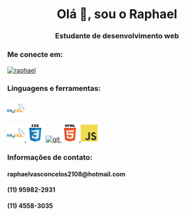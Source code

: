 <h1 align="center">Olá 👋, sou o Raphael</h1> 
<h3 align="center">Estudante de desenvolvimento web</h3> 

<h3 align="left">Me conecte em:</h3> 
<p align="left"> 
<a href="https://www.linkedin.com/in/raphael-vasconcelos-278a71180/" target="_blank"><img align="center" src="https://raw.githubusercontent.com/rahuldkjain/github-profile-readme-generator/master/src/images/icons/Social/linked-in-alt.svg" alt="raphael" height="30" width="40" /></a> 
</p>
<h3 align="left">Linguagens e ferramentas:</h3>
<p align="esquerda"></p >
<a href="https://www.mysql.com/" target="_blank" rel="noreferrer"> <img src="https://raw.githubusercontent.com/devicons/devicon/master/icons/mysql/mysql-original-wordmark.svg" alt="mysql" width="40" height="40"/> </a>
<p align="esquerda">
<a href="https://www.mysql.com/" target="_blank" rel="noreferrer"> <img src="https://raw.githubusercontent.com/devicons/devicon/master/icons/mysql/mysql-original-wordmark.svg" alt="mysql"  width="40" altura="40"/> </a>
<img src="https://raw.githubusercontent.com/devicons/devicon/master/icons/css3/css3-original-wordmark.svg" alt="css3" width="40" height="40"/> </a> <a href="https://git-scm.com/" target="_blank" rel="noreferrer"> <img src="https://www.vectorlogo.zone/logos/git-scm/git-scm-icon.svg" alt="git" width="40" height="40"/> </a> <a href="https://www.w3.org/html/" target="_blank" rel="noreferrer"> <img src="https://raw.githubusercontent.com/devicons/devicon/master/icons/html5/html5-original-wordmark.svg" alt="html5" width="40" height="40"/> </a> <a href="https://developer.mozilla.org/en-US/docs/Web/JavaScript" target="_blank" rel="noreferrer"> <img src="https://raw.githubusercontent.com/devicons/devicon/master/icons/javascript/javascript-original.svg" alt="javascript" width="40" height="40"/> </a></p>
<h3>Informações de contato:</h3>
<h4>raphaelvasconcelos2108@hotmail.com </h4>
<h4>(11) 95982-2931 </h4>
<h4>(11) 4558-3035 </h4>
